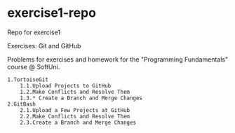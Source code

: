 # exercise1-repo
Repo for exercise1

Exercises: Git and GitHub

Problems for exercises and homework for the "Programming Fundamentals" course @ SoftUni.

    1.TortoiseGit
        1.1.Upload Projects to GitHub
        1.2.Make Conflicts and Resolve Them
        1.3.* Create a Branch and Merge Changes
    2.GitBash
        2.1.Upload a Few Projects at GitHub
        2.2.Make Conflicts and Resolve Them
        2.3.Create a Branch and Merge Changes


